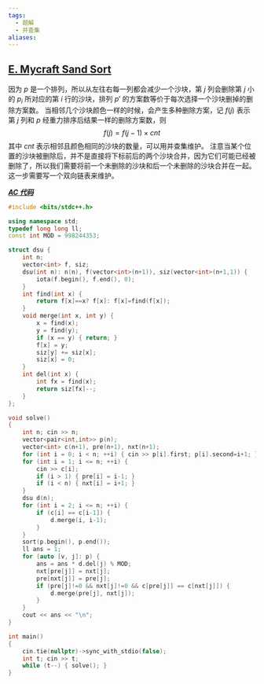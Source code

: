 ```yaml
---
tags:
  - 题解
  - 并查集
aliases:
---
```

## [E. Mycraft Sand Sort](https://codeforces.com/contest/2064/problem/E)

因为 $p$ 是一个排列，所以从左往右每一列都会减少一个沙块，第 $j$ 列会删除第 $j$ 小的 $p_i$ 所对应的第 $i$ 行的沙块，排列 $p'$ 的方案数等价于每次选择一个沙块删掉的删除方案数。
当相邻几个沙块颜色一样的时候，会产生多种删除方案，记 $f(j)$ 表示第 $j$ 列和 $p$ 经重力排序后结果一样的删除方案数，则 $$f(j)=f(j-1)\times cnt$$ 其中 $cnt$ 表示相邻且颜色相同的沙块的数量，可以用并查集维护。
注意当某个位置的沙块被删除后，并不是直接将下标前后的两个沙块合并，因为它们可能已经被删除了，所以我们需要将前一个未删除的沙块和后一个未删除的沙块合并在一起。这一步需要写一个双向链表来维护。

[***AC 代码***](https://codeforces.com/contest/2064/submission/311254730)

```cpp
#include <bits/stdc++.h>

using namespace std;
typedef long long ll;
const int MOD = 998244353;

struct dsu {
    int n;
    vector<int> f, siz;
    dsu(int n): n(n), f(vector<int>(n+1)), siz(vector<int>(n+1,1)) {
        iota(f.begin(), f.end(), 0);
    }
    int find(int x) {
        return f[x]==x? f[x]: f[x]=find(f[x]);
    }
    void merge(int x, int y) {
        x = find(x);
        y = find(y);
        if (x == y) { return; }
        f[x] = y;
        siz[y] += siz[x];
        siz[x] = 0;
    }
    int del(int x) {
        int fx = find(x);
        return siz[fx]--;
    }
};

void solve()
{
	int n; cin >> n;
    vector<pair<int,int>> p(n);
    vector<int> c(n+1), pre(n+1), nxt(n+1);
    for (int i = 0; i < n; ++i) { cin >> p[i].first; p[i].second=i+1; }
    for (int i = 1; i <= n; ++i) {
        cin >> c[i];
        if (i > 1) { pre[i] = i-1; }
        if (i < n) { nxt[i] = i+1; }
    }    
    dsu d(n);
    for (int i = 2; i <= n; ++i) {
        if (c[i] == c[i-1]) {
            d.merge(i, i-1);
        }
    }
    sort(p.begin(), p.end());
    ll ans = 1;
    for (auto [v, j]: p) {
        ans = ans * d.del(j) % MOD;
        nxt[pre[j]] = nxt[j];
        pre[nxt[j]] = pre[j];
        if (pre[j]!=0 && nxt[j]!=0 && c[pre[j]] == c[nxt[j]]) {
            d.merge(pre[j], nxt[j]);
        }
    }
    cout << ans << "\n";
}

int main()
{
	cin.tie(nullptr)->sync_with_stdio(false);
	int t; cin >> t;
	while (t--) { solve(); }
}
```
